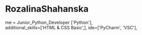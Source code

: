 # RozalinaShahanska
me = Junior_Python_Developer
['Python'],  
    additional_skills=['HTML & CSS Basic',],
    ide=['PyCharm', 'VSC'],
